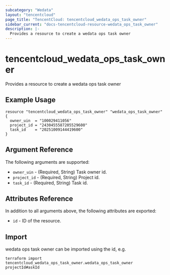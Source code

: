 ```yaml
---
subcategory: "Wedata"
layout: "tencentcloud"
page_title: "TencentCloud: tencentcloud_wedata_ops_task_owner"
sidebar_current: "docs-tencentcloud-resource-wedata_ops_task_owner"
description: |-
  Provides a resource to create a wedata ops task owner
---
```


# tencentcloud_wedata_ops_task_owner

Provides a resource to create a wedata ops task owner

## Example Usage

```hcl
resource "tencentcloud_wedata_ops_task_owner" "wedata_ops_task_owner" {
  owner_uin  = "100029411056"
  project_id = "2430455587205529600"
  task_id    = "20251009144419600"
}
```

## Argument Reference

The following arguments are supported:

* `owner_uin` - (Required, String) Task owner id.
* `project_id` - (Required, String) Project id.
* `task_id` - (Required, String) Task id.

## Attributes Reference

In addition to all arguments above, the following attributes are exported:

* `id` - ID of the resource.



## Import

wedata ops task owner can be imported using the id, e.g.

```
terraform import tencentcloud_wedata_ops_task_owner.wedata_ops_task_owner projectId#askId
```

